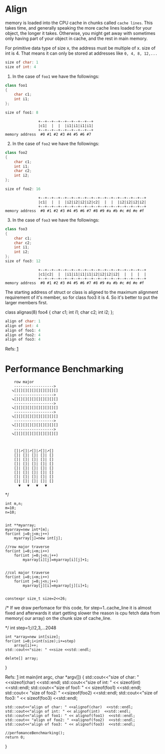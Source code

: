# Align
memory is loaded into the CPU cache in chunks called `cache lines`. This takes time,
and generally speaking the more cache lines loaded for your object, the longer it takes.
Otherwise, you might get away with sometimes only having part of your object in cache,
and the rest in main memory.


For primitive data type of size x, the address must be multiple of x.
size of int is 4. That means it can only be stored at addresses like `0, 4, 8, 12,...`

```cpp
size of char: 1
size of int: 4
```



1) In the case of `foo1` we have the followings:

```cpp
class foo1
{
    char c1;
    int i1;
};

size of foo1: 8

```


```
               +--+--+--+--+--+--+--+--+
               |c1|  |  |  |i1|i1|i1|i1|
               +--+--+--+--+--+--+--+--+
memory address  #0 #1 #2 #3 #4 #5 #6 #7
```



2) In the case of `foo2` we have the followings:

```cpp
class foo2
{
    char c1;
    int i1;
    char c2;
    int i2;
};

size of foo2: 16
```

```
               +--+--+--+--+--+--+--+--+--+--+--+--+--+--+--+--+
               |c1|  |  |  |i2|i2|i2|i2|c2|  |  |  |i2|i2|i2|i2|
               +--+--+--+--+--+--+--+--+--+--+--+--+--+--+--+--+
memory address  #0 #1 #2 #3 #4 #5 #6 #7 #8 #9 #a #b #c #d #e #f
```

3) In the case of `foo3` we have the followings:

```cpp
class foo3
{
    char c1;
    char c2;
    int i1;
    int i2;
};
size of foo3: 12
```

```
               +--+--+--+--+--+--+--+--+--+--+--+--+--+--+--+--+
               |c1|c2|  |  |i1|i1|i1|i1|i2|i2|i2|i2|  |  |  |  |
               +--+--+--+--+--+--+--+--+--+--+--+--+--+--+--+--+
memory address  #0 #1 #2 #3 #4 #5 #6 #7 #8 #9 #a #b #c #d #e #f
```

The starting address of struct or class is aligned to the maximum alignment requirement of it's member, so for
class foo3 it is 4.
So it's better to put the larger members first.


class alignas(8) foo4
{
    char c1;
    int i1;
    char c2;
    int i2;
};



```cpp
align of char: 1
align of int: 4
align of foo1: 4
align of foo2: 4
align of foo3: 4
```



Refs: [1](https://www.youtube.com/watch?v=ZvYsXQe-kSY)




# Performance Benchmarking

```
    row major
    ------------------>
   ➘[][][][][][][][][][]
    ------------------>
   ➘[][][][][][][][][][]
    ------------------>
   ➘[][][][][][][][][][]
    ------------------>
   ➘[][][][][][][][][][]
    ------------------>
   ➘[][][][][][][][][][]
    ------------------>
   ➘[][][][][][][][][][]



    []|➚[]|➚[]|➚[]|➚[]
    []| []| []| []| []
    []| []| []| []| []
    []| []| []| []| []
    []| []| []| []| []
    []| []| []| []| []
    []| []| []| []| []
    []| []| []| []| []
      ▼   ▼   ▼   ▼

```
*/

    int m,n;
    m=10;
    n=10;
    
    
    int **myarray;
    myarray=new int*[m];
    for(int j=0;j<m;j++)
        myarray[j]=new int[j];

    //row major traverse
    for(int i=0;i<m;i++)
        for(int j=0;j<n;j++)
            myarray[i][j]=myarray[i][j]+1;


    //col major traverse
    for(int i=0;i<m;i++)
        for(int j=0;j<n;j++)
            myarray[j][i]=myarray[j][i]+1;


    constexpr size_t size=2<<26;


/*
If we draw perfomace for this code, for step=1..cache_line it is almost fixed and afterwards it start getting slower
the reason is cpu fetch data from memory( our array) on the chunk size of cache_line.

*/
    int step=1;//2,3,...2048

    int *array=new int[size];
    for(int i=0;i<int(size);i+=step)
        array[i]++;
    std::cout<<"size: " <<size <<std::endl;

    delete[] array;

}

Refs: [1](https://www.youtube.com/watch?v=BP6NxVxDQIs)
int main(int argc, char *argv[])
{
    std::cout<<"size of char: " <<sizeof(char)  <<std::endl;
    std::cout<<"size of int: " << sizeof(int)  <<std::endl;
    std::cout<<"size of foo1: " << sizeof(foo1)  <<std::endl;
    std::cout<< "size of foo2: " <<sizeof(foo2)  <<std::endl;
    std::cout<<"size of foo3: " << sizeof(foo3)  <<std::endl;


    std::cout<<"align of char: " <<alignof(char)  <<std::endl;
    std::cout<<"align of int: " << alignof(int)  <<std::endl;
    std::cout<<"align of foo1: " << alignof(foo1)  <<std::endl;
    std::cout<< "align of foo2: " <<alignof(foo2)  <<std::endl;
    std::cout<<"align of foo3: " << alignof(foo3)  <<std::endl;

    //perfomanceBenchmarking();
    return 0;
}
